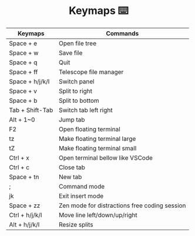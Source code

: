 <h1 align="center"> Keymaps ⌨️  </h1>

| Keymaps         | Commands                                      |
|-----------------|-----------------------------------------------|
| Space + e       | Open file tree                                |
| Space + w       | Save file                                     |
| Space + q       | Quit                                          |
| Space + ff      | Telescope file manager                        |
| Space + h/j/k/l | Switch panel                                  |
| Space + v       | Split to right                                |
| Space + b       | Split to bottom                               |
| Tab + Shift-Tab | Switch tab left right                         |
| Alt + 1~0       | Jump tab                                      |
| F2              | Open floating terminal                        |
| tz              | Make floating terminal large                  |
| tZ              | Make floating terminal small                  |
| Ctrl + x        | Open terminal bellow like VSCode              |
| Ctrl + c        | Close tab                                     |
| Space + tn      | New tab                                       |
| ;               | Command mode                                  |
| jk              | Exit insert mode                              |
| Space + zz      | Zen mode for distractions free coding session |
| Ctrl + h/j/k/l  | Move line left/down/up/right                  |
| Alt + h/j/k/l   | Resize splits                                 |
